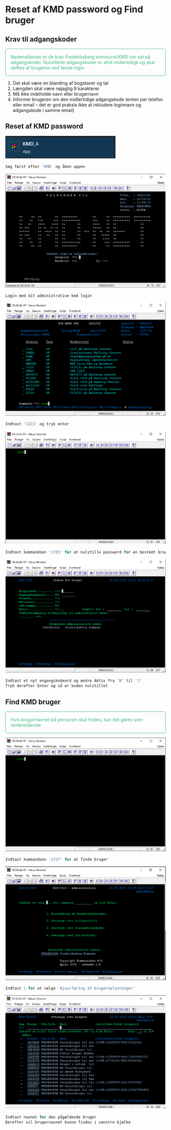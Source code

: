 # Reset af KMD password og Find bruger

## Krav til adgangskoder

<p style="color: #41B883; border: 1px solid #41B883; border-radius:5px; padding: 1rem;">Nedenstående er de krav Frederiksberg kommune/KMD har sat på adgangskoder.  Nulstillede adgangskoder er altid midlertidige og skal skiftes af brugeren ved første login.</p>

1.	Det skal være en blanding af bogstaver og tal
2.	Længden skal være nøjagtig 8 karakterer
3.	Må ikke indeholde navn eller brugernavn
4.	Informér brugeren om den midlertidige adgangskode (enten per telefon eller email – det er god praksis ikke at inkludere loginnavn og adgangskode i samme email)

## Reset af KMD password


![](kmd1.png)
```js
Søg først efter 'KMD' og åben appen
```

![](kmd2.png)
```js
Login med dit administrative kmd login
```

![](kmd3.png)
```js
Indtast 'CICS' og tryk enter
```

![](kmd4.png)
```js
Indtast kommandoen 'z725' for at nulstille password for en bestemt bruger
```

![](kmd5.png)
```js
Indtast et nyt engangskodeord og ændre Aktiv fra 'N' til 'J'
Tryk derefter Enter og så er koden nulstillet
```



## Find KMD bruger

<p style="color: #41B883; border: 1px solid #41B883; border-radius:5px; padding: 1rem;">Hvis brugernavnet på personen skal findes, kan det gøres som nedenstående</p>

![](kmd6.png)
```js
Indtast kommandoen 'z727' for at finde bruger
```

![](kmd7.png)
```js
Indtast 1 for at vælge 'Ajourføring af brugeroplysninger'
```

![](kmd8.png)
```js
Indtast navnet for den pågældende bruger
Derefter vil brugernavnet kunne findes i venstre bjælke
```

